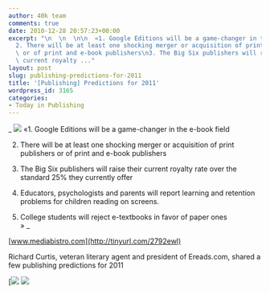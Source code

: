 ```yaml
---
author: 40k team
comments: true
date: 2010-12-28 20:57:23+00:00
excerpt: "\n  \n  \n\n  «1. Google Editions will be a game-changer in the e-book field\n\
  2. There will be at least one shocking merger or acquisition of print publishers\
  \ or of print and e-book publishers\n3. The Big Six publishers will raise their\
  \ current royalty ..."
layout: post
slug: publishing-predictions-for-2011
title: '[Publishing] Predictions for 2011'
wordpress_id: 3165
categories:
- Today in Publishing
---
```



  


  _
![](http://www.40kbooks.com/wp-content/uploads/quote1.jpg)
  «1. Google Editions will be a game-changer in the e-book field  

2. There will be at least one shocking merger or acquisition of print publishers or of print and e-book publishers  

3. The Big Six publishers will raise their current royalty rate over the standard 25% they currently offer  

4. Educators, psychologists and parents will report learning and retention problems for children reading on screens.  

5. College students will reject e-textbooks in favor of paper ones  
»
_  

[www.mediabistro.com](http://tinyurl.com/2792ewl)






Richard Curtis, veteran literary agent and president of Ereads.com, shared a few publishing predictions for 2011





[![](http://www.bookcafe.net/filtr/t1.png)
[![](http://www.bookcafe.net/filtr/f1.png)](http://www.facebook.com/pages/40k/122586614419616)


 
    

